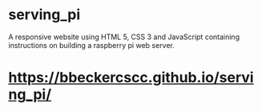 # serving_pi
 A responsive website using HTML 5, CSS 3 and JavaScript containing instructions on building a raspberry pi web server.
 
 
# https://bbeckercscc.github.io/serving_pi/
